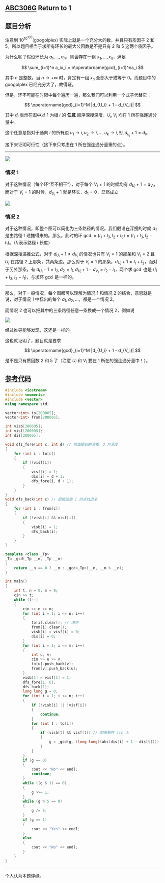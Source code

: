## [ABC306G](https://www.luogu.com.cn/problem/AT_abc306_g) Return to 1

## 题目分析

注意到 $10^{10^{100}}(\textsf{googolplex})$ 实际上就是一个充分大的数，并且只有质因子 $2$ 和 $5$。所以题目相当于求所有环长的最大公因数是不是只有 $2$ 和 $5$ 这两个质因子。

为什么呢？假设环长为 $a_1, \dots, a_n$，则会存在一组 $x_1, \dots, x_n$，满足

$$
\sum_{i=1}^n a_ix_i = n\operatorname{gcd}_{i=1}^na_i
$$

其中 $n$ 是整数。当 $n \to +\infty$ 时，肯定有一组 $x_n$ 全部大于或等于 $0$。而题目中的 $\textsf{googolplex}$ 已经充分大了，故得证。

但是，环不可能在时限中每个遍历一遍，那么我们可以利用一个式子代替它：

$$
\operatorname{gcd}_{i=1}^M |d_{U_i} + 1 - d_{V_i}|
$$

其中 $d_i$ 表示在图中以 $1$ 为根 $i$ 的 **任意** 顺序深搜深度，$U_i, V_i$ 均在 $1$ 所在强连通分量中。

这个任意是指对于通向 $i$ 的所有边 $u_1 \to i, u_2 \to i, \dots, u_k \to i, \exists j, d_{u_j} + 1 = d_i$。

接下来证明可行性（接下来只考虑在 $1$ 所在强连通分量重的点）。

---

![](https://cdn.luogu.com.cn/upload/image_hosting/vmftd8q1.png)

### 情况 1

对于这种情况（每个环“互不相干”），对于每个 $V_i \not= 1$ 的时候均有 $d_{U_i} + 1 = d_{V_i}$，而对于 $V_i = 1$ 的时候，$d_{U_i} + 1$ 就是环长，$d_1 = 0$，显然成立

![](https://cdn.luogu.com.cn/upload/image_hosting/9bj6nuo8.png)

### 情况 2

对于这种情况，即整个图可以简化为三条路径的情况。我们假设在深搜的时候 $d_2$ 是由路径 $1$ 递推得来的。那么，此时的环 $\operatorname{gcd}=(l_1 + l_3, l_2 + l_3) = (l_1 + l_3, l_2 - l_1)$。（$l_i$ 表示路径 $i$ 长度）

根据深搜递推公式，对于 $d_{U_i} + 1 \not= d_{V_i}$ 的情况也只有 $V_i=1$ 的那条和 $V_i=2$ 且 $U_i$ 在路径 $2$ 上那条，共两条边。那么对于 $V_i=1$ 的那条，$d_{U_i} + 1 = l_1 + l_3$，而对于另外那条，有 $d_{U_i}+1 = l_2, d_2 = l_1, d_{U_i} + 1 - d_{V_i} = l_2 - l_1$，两个求 $\gcd$ 也是 $(l_1 + l_3, l_2 - l_1)$，与求环 $\gcd$ 是一样的。

---

那么，对于一般情况，每个图都可以理解为情况 1 和情况 2 的结合，意思就是说，对于情况 1 中标出的每个 $a_1, a_2, \dots$，都是一个情况 2。

而情况 2 也可以把其中的三条路径任意一条换成一个情况 2，例如说

![](https://cdn.luogu.com.cn/upload/image_hosting/1p3cr630.png)

经过推导能够发现，这还是一样的。

这也就证明了，题目就是要求

$$
\operatorname{gcd}_{i=1}^M |d_{U_i} + 1 - d_{V_i}|
$$

是不是只有质因数 $2$ 和 $5$ 了（注意 $U_i$ 和 $V_i$ 要在 $1$ 所在的强连通分量中！）。

## [参考代码](https://atcoder.jp/contests/abc306/submissions/42934436)

```cpp
#include <iostream>
#include <numeric>
#include <vector>
using namespace std;

vector<int> to[200005];
vector<int> from[200005];

int visb[200005];
int visf[200005];
int dis[200005];

void dfs_fore(int c, int d) // 前面提到的深搜，d 为深度
{
    for (int i : to[c])
    {
        if (!visf[i])
        {
            visf[i] = 1;
            dis[i] = d + 1;
            dfs_fore(i, d + 1);
        }
    }
}
void dfs_back(int c) // 把能达到 1 的点找出来
{
    for (int i : from[c])
    {
        if (!visb[i] && visf[i])
        {
            visb[i] = 1;
            dfs_back(i);
        }
    }
}

template <class _Tp>
_Tp _gcd(_Tp __m, _Tp __n)
{
    return __n == 0 ? __m : _gcd<_Tp>(__n, __m % __n);
}

int main()
{
    int t, n = 0, m = 0;
    cin >> t;
    while (t--)
    {
        cin >> n >> m;
        for (int i = 1; i <= n; i++)
        {
            to[i].clear(); // 清空
            from[i].clear();
            visb[i] = visf[i] = 0;
            dis[i] = 0;
        }
        for (int i = 1; i <= m; i++)
        {
            int u, v;
            cin >> u >> v;
            to[u].push_back(v);
            from[v].push_back(u);
        }
        visb[1] = visf[1] = 1;
        dfs_fore(1, 0);
        dfs_back(1);
        long long g = 0;
        for (int i = 1; i <= n; i++)
        {
            if (!visb[i] || !visf[i])
            {
                continue;
            }
            for (int t : to[i])
            {
                if (visb[t] && visf[t]) // 如果都在 scc 上
                {
                    g = _gcd(g, (long long)(abs(dis[i] + 1 - dis[t])));
                }
            }
        }
        if (g == 0)
        {
            cout << "No" << endl;
            continue;
        }
        while ((g & 1) == 0)
        {
            g >>= 1;
        }
        while (g % 5 == 0)
        {
            g /= 5;
        }
        if (g == 1)
        {
            cout << "Yes" << endl;
        }
        else
        {
            cout << "No" << endl;
        }
    }
}

```

---

个人认为本题评绿。

